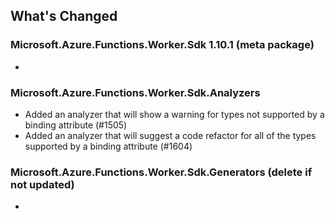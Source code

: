 ## What's Changed

<!-- Please add your release notes in the following format:
- My change description (#PR/#issue)
-->

### Microsoft.Azure.Functions.Worker.Sdk 1.10.1 (meta package)

- <entry>

### Microsoft.Azure.Functions.Worker.Sdk.Analyzers <version>

- Added an analyzer that will show a warning for types not supported by a binding attribute (#1505)
- Added an analyzer that will suggest a code refactor for all of the types supported by a binding attribute (#1604)

### Microsoft.Azure.Functions.Worker.Sdk.Generators <version> (delete if not updated)

- <entry>
